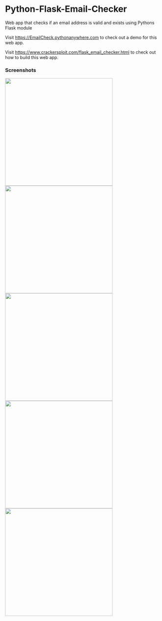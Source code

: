 # Python-Flask-Email-Checker
Web app that checks if an email address is valid and exists using Pythons Flask module

Visit <a href="https://EmailCheck.pythonanywhere.com" target="_blank">https://EmailCheck.pythonanywhere.com</a> to check out a demo for this web app.

Visit <a href="https://www.crackersploit.com/flask_email_checker.html" target="_blank">https://www.crackersploit.com/flask_email_checker.html</a> to check out how to build this web app.

<h3 class="subTitle">Screenshots</h3>
<img src="https://www.crackersploit.com/images/flaskEmailChecker/Screenshot1.jpg" width="350">
<img src="https://www.crackersploit.com/images/flaskEmailChecker/Screenshot2.jpg" width="350">
<img src="https://www.crackersploit.com/images/flaskEmailChecker/Screenshot3.jpg" width="350">
<img src="https://www.crackersploit.com/images/flaskEmailChecker/Screenshot4.jpg" width="350">
<img src="https://www.crackersploit.com/images/flaskEmailChecker/Screenshot5.jpg" width="350">

     
